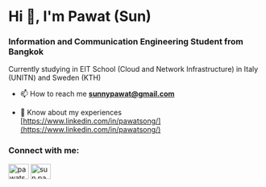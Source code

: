 <!--
**sunnypawat/sunnypawat** is a ✨ _special_ ✨ repository because its `README.md` (this file) appears on your GitHub profile.

Here are some ideas to get you started:

- 🔭 I’m currently working on ...
- 🌱 I’m currently learning ...
- 👯 I’m looking to collaborate on ...
- 🤔 I’m looking for help with ...
- 💬 Ask me about ...
- 📫 How to reach me: ...
- 😄 Pronouns: ...
- ⚡ Fun fact: ...
-->
<h1>Hi 👋, I'm Pawat (Sun)</h1>
<h3>Information and Communication Engineering Student from Bangkok</h3>
Currently studying in EIT School (Cloud and Network Infrastructure) in Italy (UNITN) and Sweden (KTH)

- 📫 How to reach me **sunnypawat@gmail.com**

- 📄 Know about my experiences [https://www.linkedin.com/in/pawatsong/](https://www.linkedin.com/in/pawatsong/)

<h3 align="left">Connect with me:</h3>
<p align="left">
<a href="https://linkedin.com/in/pawatsong" target="blank"><img align="center" src="https://raw.githubusercontent.com/rahuldkjain/github-profile-readme-generator/master/src/images/icons/Social/linked-in-alt.svg" alt="pawatsong" height="30" width="40" /></a>
<a href="https://instagram.com/sun.pawat" target="blank"><img align="center" src="https://raw.githubusercontent.com/rahuldkjain/github-profile-readme-generator/master/src/images/icons/Social/instagram.svg" alt="sun.pawat" height="30" width="40" /></a>
</p>

